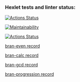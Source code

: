 ### Hexlet tests and linter status:
[![Actions Status](https://github.com/jerrygacket/php-project-lvl1/workflows/hexlet-check/badge.svg)](https://github.com/jerrygacket/php-project-lvl1/actions)

[![Maintainability](https://api.codeclimate.com/v1/badges/a99a88d28ad37a79dbf6/maintainability)](https://codeclimate.com/github/codeclimate/codeclimate/maintainability)

[![Actions Status](https://github.com/jerrygacket/php-project-lvl1/workflows/makefile-ci/badge.svg)](https://github.com/jerrygacket/php-project-lvl1/actions)

[bran-even record](https://asciinema.org/a/ddJcKX8Dpcl7Yp00DywfXCIH8)

[bran-calc record](https://asciinema.org/a/PBXGQAGqPz79QCMryDJVjTbAs)

[bran-gcd record](https://asciinema.org/a/rWq8qANTN9Cpz6x7031ztdUa0)

[bran-progression record]( https://asciinema.org/connect/1e1ba3b2-5f70-49dc-9f65-54f3b5071183)